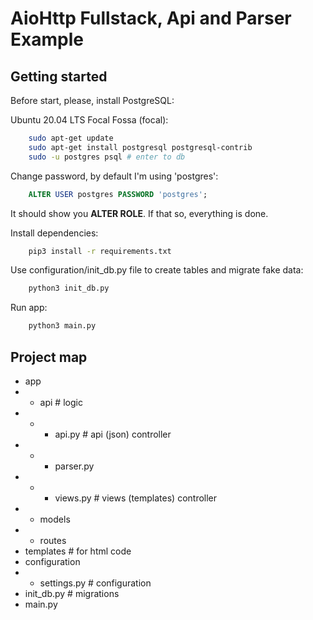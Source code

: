 # AioHttp Fullstack, Api and Parser Example

Getting started
-
Before start, please, install PostgreSQL:

Ubuntu 20.04 LTS Focal Fossa (focal):

```bash
    sudo apt-get update
    sudo apt-get install postgresql postgresql-contrib
    sudo -u postgres psql # enter to db
```
Change password, by default I'm using 'postgres':
```sql
    ALTER USER postgres PASSWORD 'postgres';
```
It should show you <b>ALTER ROLE</b>. If that so, everything is done.

Install dependencies:

```bash
    pip3 install -r requirements.txt
```

Use configuration/init_db.py file to create tables and migrate fake data:

```bash
    python3 init_db.py
```

Run app:

```bash
    python3 main.py
```

Project map
-
- app
- - api # logic
- - - api.py # api (json) controller
- - - parser.py
- - - views.py # views (templates) controller
- - models
- - routes
- templates # for html code
- configuration
- - settings.py # configuration
- init_db.py # migrations
- main.py
